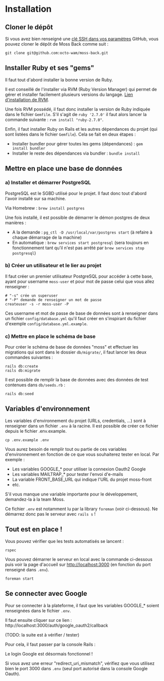 # Installation

## Cloner le dépôt

Si vous avez bien renseigné une [clé SSH dans vos paramètres](https://github.com/settings/keys) GitHub, vous pouvez cloner le dépôt de Moss Back comme suit :

```shell script
git clone git@github.com:octo-wam/moss-back.git
```

## Installer Ruby et ses "gems"

Il faut tout d'abord installer la bonne version de Ruby.

Il est conseillé de l'installer via RVM (Ruby Version Manager) qui permet de gérer et installer facilement plusieurs versions du langage. [Lien d'installation de RVM](https://rvm.io/rvm/install).

Une fois RVM possédé, il faut donc installer la version de Ruby indiquée dans le fichier `Gemfile`. S'il s'agit de `ruby '2.7.0'` il faut alors lancer la commande suivante : `rvm install "ruby-2.7.0"`.

Enfin, il faut installer Ruby on Rails et les autres dépendances du projet (qui sont listées dans le fichier `Gemfile`). Cela se fait en deux étapes :
- Installer bundler pour gérer toutes les gems (dépendances) : `gem install bundler`
- Installer le reste des dépendances via bundler : `bundle install`

## Mettre en place une base de données

### a) Installer et démarrer PostgreSQL

PostgreSQL est le SGBD utilisé pour le projet. Il faut donc tout d'abord l'avoir installé sur sa machine.

Via Homebrew : `brew install postgres`

Une fois installé, il est possible de démarrer le démon postgres de deux manières :
- A la demande : `pg_ctl -D /usr/local/var/postgres start` (à refaire à chaque démarrage de la machine)
- En automatique : `brew services start postgresql` (sera toujours en fonctionnement tant qu'il n'est pas arrêté par `brew services stop postgresql`)

### b) Créer un utilisateur et le lier au projet

Il faut créer un premier utilisateur PostgreSQL pour accéder à cette base, ayant pour username `moss-user` et pour mot de passe celui que vous allez renseigner :

```shell script
# "-s" crée un superuser
# "-P" demande de renseigner un mot de passe
createuser -s -r moss-user -P
```

Ces username et mot de passe de base de données sont à renseigner dans un fichier `config/database.yml` qu'il faut créer en s'inspirant du fichier d'exemple `config/database.yml.example`.

### c) Mettre en place le schéma de base

Pour créer le schéma de base de données "moss" et effectuer les migrations qui sont dans le dossier `db/migrate/`, il faut lancer les deux commandes suivantes :

```shell script
rails db:create
rails db:migrate
```

Il est possible de remplir la base de données avec des données de test contenues dans `db/seeds.rb` :

```shell script
rails db:seed
```

## Variables d'environnement

Les variables d'environnement du projet (URLs, credentials, ...) sont à renseigner dans un fichier `.env` à la racine. Il est possible de créer ce fichier depuis le fichier .env.example.

```shell script
cp .env.example .env
```

Vous aurez besoin de remplir tout ou partie de ces variables d'environnement en fonction de ce que vous souhaiterez tester en local. Par exemple :
- Les variables GOOGLE_* pour utiliser la connexion Oauth2 Google
- Les variables MAILTRAP_* pour tester l'envoi d'e-mails
- La variable FRONT_BASE_URL qui indique l'URL du projet moss-front
- etc.

S'il vous manque une variable importante pour le développement, demandez-la à la team Moss.

Ce fichier `.env` est notamment lu par la library `foreman` (voir ci-dessous). Ne démarrez donc pas le serveur avec `rails s` !

## Tout est en place !

Vous pouvez vérifier que les tests automatisés se lancent :

```shell script
rspec
```

Vous pouvez démarrer le serveur en local avec la commande ci-dessous puis voir la page d'accueil sur [http://localhost:3000](http://localhost:3000) (en fonction du port renseigné dans `.env`).

```shell script
foreman start
```

## Se connecter avec Google

Pour se connecter à la plateforme, il faut que les variables GOOGLE_* soient renseignées dans le fichier `.env`.

Il faut ensuite cliquer sur ce lien : http://localhost:3000/auth/google_oauth2/callback

(TODO: la suite est à vérifier / tester)

Pour cela, il faut passer par la console Rails :

Le login Google est désormais fonctionnel !

Si vous avez une erreur "redirect_uri_mismatch", vérifiez que vous utilisez bien le port 3000 dans `.env` (seul port autorisé dans la console Google Oauth).
